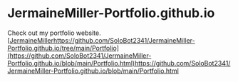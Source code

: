 # JermaineMiller-Portfolio.github.io
Check out my portfolio website.
[[JermaineMiller](https://github.com/SoloBot2341/JermaineMiller-Portfolio.github.io/tree/main)https://github.com/SoloBot2341/JermaineMiller-Portfolio.github.io/tree/main/Portfolio](https://github.com/SoloBot2341/JermaineMiller-Portfolio.github.io/blob/main/Portfolio.html)https://github.com/SoloBot2341/JermaineMiller-Portfolio.github.io/blob/main/Portfolio.html
